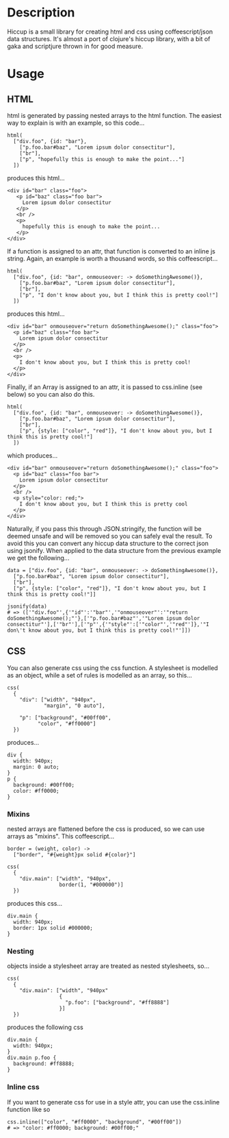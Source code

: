 # Description

Hiccup is a small library for creating html and css using coffeescript/json data structures. It's almost a port of clojure's hiccup library, with a bit of gaka and scriptjure thrown in for good measure.


# Usage

## HTML

html is generated by passing nested arrays to the html function. The easiest way to explain is with an example, so this code...

    html(
      ["div.foo", {id: "bar"},
        ["p.foo.bar#baz", "Lorem ipsum dolor consectitur"],
        ["br"],
        ["p", "hopefully this is enough to make the point..."]
      ])

produces this html...

    <div id="bar" class="foo">
       <p id="baz" class="foo bar">
         Lorem ipsum dolor consectitur
       </p>
       <br />
       <p>
         hopefully this is enough to make the point...
       </p>
    </div>

If a function is assigned to an attr, that function is converted to an inline js string. Again, an example is worth a thousand words, so this coffeescript...

    html(
      ["div.foo", {id: "bar", onmouseover: -> doSomethingAwesome()},
        ["p.foo.bar#baz", "Lorem ipsum dolor consectitur"],
        ["br"],
        ["p", "I don't know about you, but I think this is pretty cool!"]
      ])

produces this html...

    <div id="bar" onmouseover="return doSomethingAwesome();" class="foo">
      <p id="baz" class="foo bar">
        Lorem ipsum dolor consectitur
      </p>
      <br />
      <p>
        I don't know about you, but I think this is pretty cool!
      </p>
    </div>

Finally, if an Array is assigned to an attr, it is passed to css.inline (see below) so you can also do this.

    html(
      ["div.foo", {id: "bar", onmouseover: -> doSomethingAwesome()},
        ["p.foo.bar#baz", "Lorem ipsum dolor consectitur"],
        ["br"],
        ["p", {style: ["color", "red"]}, "I don't know about you, but I think this is pretty cool!"]
      ])

which produces...

    <div id="bar" onmouseover="return doSomethingAwesome();" class="foo">
      <p id="baz" class="foo bar">
        Lorem ipsum dolor consectitur
      </p>
      <br />
      <p style="color: red;">
        I don't know about you, but I think this is pretty cool
      </p>
    </div>

Naturally, if you pass this through JSON.stringify, the function will be deemed unsafe and will be removed so you can safely eval the result. To avoid this you can convert any hiccup data structure to the correct json using jsonify. When applied to the data structure from the previous example we get the following...

    data = ["div.foo", {id: "bar", onmouseover: -> doSomethingAwesome()},
      ["p.foo.bar#baz", "Lorem ipsum dolor consectitur"],
      ["br"],
      ["p", {style: ["color", "red"]}, "I don't know about you, but I think this is pretty cool!"]]

    jsonify(data)
    # => (['"div.foo"',{'"id"':'"bar"','"onmouseover"':'"return doSomethingAwesome();"'},['"p.foo.bar#baz"','"Lorem ipsum dolor consectitur"'],['"br"'],['"p"',{'"style"':['"color"','"red"']},'"I don\'t know about you, but I think this is pretty cool!"']])

## CSS
    
You can also generate css using the css function. A stylesheet is modelled as an object, while a set of rules is modelled as an array, so this...

    css(
      {
        "div": ["width", "940px",
                "margin", "0 auto"],

        "p": ["background", "#00ff00",
              "color", "#ff0000"]
      })

produces...

    div {
      width: 940px;
      margin: 0 auto;
    }
    p {
      background: #00ff00;
      color: #ff0000;
    }

### Mixins

nested arrays are flattened before the css is produced, so we can use arrays as "mixins". This coffeescript...

    border = (weight, color) ->
      ["border", "#{weight}px solid #{color}"]

    css(
      {
        "div.main": ["width", "940px",
                     border(1, "#000000")]
      })

produces this css...

    div.main {
      width: 940px;
      border: 1px solid #000000;
    }

### Nesting

objects inside a stylesheet array are treated as nested stylesheets, so...

    css(
      {
        "div.main": ["width", "940px"
                     {
                       "p.foo": ["background", "#ff8888"]
                     }]
      })

produces the following css

    div.main {
      width: 940px;
    }
    div.main p.foo {
      background: #ff8888;
    }

### Inline css

If you want to generate css for use in a style attr, you can use the css.inline function like so

    css.inline(["color", "#ff0000", "background", "#00ff00"]) 
    # => "color: #ff0000; background: #00ff00;"

